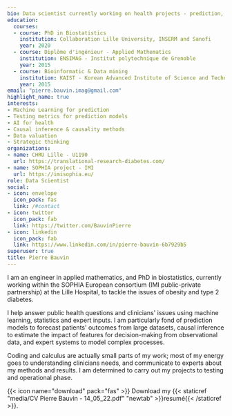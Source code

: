```yaml
---
bio: Data scientist currently working on health projects - prediction, modelling and causality
education:
  courses:
  - course: PhD in Biostatistics
    institution: Collaboration Lille University, INSERM and Sanofi
    year: 2020
  - course: Diplôme d'ingénieur - Applied Mathematics
    institution: ENSIMAG - Institut polytechnique de Grenoble
    year: 2015
  - course: Bioinformatic & Data mining
    institution: KAIST - Korean Advanced Institute of Science and Technology
    year: 2015
email: "pierre.bauvin.imag@gmail.com"
highlight_name: true
interests:
- Machine Learning for prediction
- Testing metrics for prediction models
- AI for health
- Causal inference & causality methods
- Data valuation
- Strategic thinking
organizations:
- name: CHRU Lille - U1190
  url: https://translational-research-diabetes.com/
- name: SOPHIA project - IMI
  url: https://imisophia.eu/
role: Data Scientist
social:
- icon: envelope
  icon_pack: fas
  link: /#contact
- icon: twitter
  icon_pack: fab
  link: https://twitter.com/BauvinPierre
- icon: linkedin
  icon_pack: fab
  link: https://www.linkedin.com/in/pierre-bauvin-6b7929b5
superuser: true
title: Pierre Bauvin
---
```


I am an engineer in applied mathematics, and PhD in biostatistics, currently working within the SOPHIA European consortium (IMI public-private partnership) at the Lille Hospital, to tackle the issues of obesity and type 2 diabetes.

I help answer public health questions and clinicians' issues using machine learning, statistics and expert inputs. I am particularly fond of prediction models to forecast patients' outcomes from large datasets, causal inference to estimate the impact of features for decision-making from observational data, and expert systems to model complex processes.

Coding and calculus are actually small parts of my work; most of my energy goes to understanding clinicians needs, and communicate to experts about my methods and results. I am determined to carry out my projects to testing and operational phase. 


{{< icon name="download" pack="fas" >}} Download my {{< staticref "media/CV Pierre Bauvin - 14_05_22.pdf" "newtab" >}}resumé{{< /staticref >}}.
